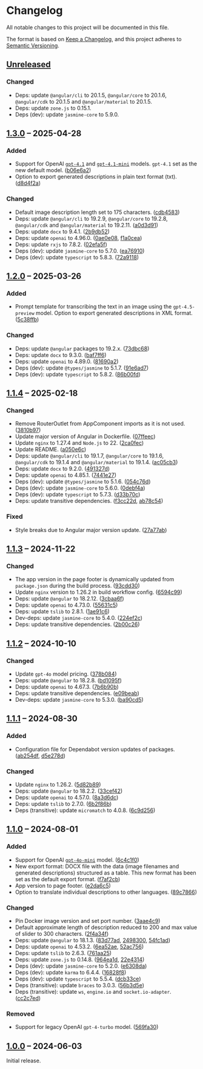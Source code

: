 # Changelog

All notable changes to this project will be documented in this file.

The format is based on [Keep a Changelog](https://keepachangelog.com/), and this project adheres to [Semantic Versioning](https://semver.org/spec/v2.0.0.html).



## [Unreleased]

### Changed

- Deps: update `@angular/cli` to 20.1.5, `@angular/core` to 20.1.6, `@angular/cdk` to 20.1.5 and `@angular/material` to 20.1.5.
- Deps: update `zone.js` to 0.15.1.
- Deps (dev): update `jasmine-core` to 5.9.0.



## [1.3.0] – 2025-04-28

### Added

- Support for OpenAI [`gpt-4.1`](https://platform.openai.com/docs/models/gpt-4.1) and [`gpt-4.1-mini`](https://platform.openai.com/docs/models/gpt-4.1-mini) models. `gpt-4.1` set as the new default model. ([b06e6a2](https://github.com/slsfi/abbi-ng-ai-image-descriptor/commit/b06e6a2f01a0301744131917fdc40399efbec8e6))
- Option to export generated descriptions in plain text format (txt). ([d8d4f2a](https://github.com/slsfi/abbi-ng-ai-image-descriptor/commit/d8d4f2a05af41b7c0b33d0bd5ed3735d5dc7651f))

### Changed

- Default image description length set to 175 characters. ([cdb4583](https://github.com/slsfi/abbi-ng-ai-image-descriptor/commit/cdb458325136f207c46b1dbfa67632f19dcf4f19))
- Deps: update `@angular/cli` to 19.2.9, `@angular/core` to 19.2.8, `@angular/cdk` and `@angular/material` to 19.2.11. ([a0d3d91](https://github.com/slsfi/abbi-ng-ai-image-descriptor/commit/a0d3d9156ff81e5452daa9e7d7af1798ab618986))
- Deps: update `docx` to 9.4.1. ([2b9db52](https://github.com/slsfi/abbi-ng-ai-image-descriptor/commit/2b9db5296b5335d1a2c74a5f1d4c9d9175bd2564))
- Deps: update `openai` to 4.96.0. ([0ae0e08](https://github.com/slsfi/abbi-ng-ai-image-descriptor/commit/0ae0e083342dec150131150848c9a1572feab882), [f1a0cea](https://github.com/slsfi/abbi-ng-ai-image-descriptor/commit/f1a0cead0db9987b948e23ad9689c3550ed7b24e))
- Deps: update `rxjs` to 7.8.2. ([02efa5f](https://github.com/slsfi/abbi-ng-ai-image-descriptor/commit/02efa5f28e0278e0a453cc08415e4f9ff27289a9))
- Deps (dev): update `jasmine-core` to 5.7.0. ([ea76910](https://github.com/slsfi/abbi-ng-ai-image-descriptor/commit/ea7691066bf0cdfb770b60ab8771d65f60bae35a))
- Deps (dev): update `typescript` to 5.8.3. ([72a9118](https://github.com/slsfi/abbi-ng-ai-image-descriptor/commit/72a911831c3b10f435aaa2069d0d05d41f4f1fa8))



## [1.2.0] – 2025-03-26

### Added

- Prompt template for transcribing the text in an image using the `gpt-4.5-preview` model. Option to export generated descriptions in XML format. ([5c38ffb](https://github.com/slsfi/abbi-ng-ai-image-descriptor/commit/5c38ffbdbab8a0bc3e4a3d724004aee05f43d15b))

### Changed

- Deps: update `@angular` packages to 19.2.x. ([73dbc68](https://github.com/slsfi/abbi-ng-ai-image-descriptor/commit/73dbc687ef2004a28fe6979a61e0c5cd590ff93e))
- Deps: update `docx` to 9.3.0. ([baf7ff6](https://github.com/slsfi/abbi-ng-ai-image-descriptor/commit/baf7ff6a69472fc93acb49d4f109cb50c3a1c267))
- Deps: update `openai` to 4.89.0. ([81690a2](https://github.com/slsfi/abbi-ng-ai-image-descriptor/commit/81690a2a25784d9ebdb73418fe19f46a02409a03))
- Deps (dev): update `@types/jasmine` to 5.1.7. ([91e6ad7](https://github.com/slsfi/abbi-ng-ai-image-descriptor/commit/91e6ad7c85d5cbe88d19c8270edaa3278aa5ea55))
- Deps (dev): update `typescript` to 5.8.2. ([86b00fd](https://github.com/slsfi/abbi-ng-ai-image-descriptor/commit/86b00fdc104412d593df3625119d17a8cd9861eb))



## [1.1.4] – 2025-02-18

### Changed

- Remove RouterOutlet from AppComponent imports as it is not used. ([3810b97](https://github.com/slsfi/abbi-ng-ai-image-descriptor/commit/3810b971f98cb7c41e3ff3a53b8782d9c8dadd7f))
- Update major version of Angular in Dockerfile. ([07ffeec](https://github.com/slsfi/abbi-ng-ai-image-descriptor/commit/07ffeec3202d0b46b4b94b5b5bf520d3cafd71af))
- Update `nginx` to 1.27.4 and `Node.js` to 22. ([2ca0fec](https://github.com/slsfi/abbi-ng-ai-image-descriptor/commit/2ca0fec36a704f0a141b213a99ed1dfc49dc8694))
- Update README. ([a050e6c](https://github.com/slsfi/abbi-ng-ai-image-descriptor/commit/a050e6cab7d59a9b3ef58170723992c931a7340c))
- Deps: update `@angular/cli` to 19.1.7, `@angular/core` to 19.1.6, `@angular/cdk` to 19.1.4 and `@angular/material` to 19.1.4. ([ac05cb3](https://github.com/slsfi/abbi-ng-ai-image-descriptor/commit/ac05cb3c63c3143795a3109186408533b106b010))
- Deps: update `docx` to 9.2.0. ([491327d](https://github.com/slsfi/abbi-ng-ai-image-descriptor/commit/491327db682419247c3ef5c2290772108c99e937))
- Deps: update `openai` to 4.85.1. ([7441e27](https://github.com/slsfi/abbi-ng-ai-image-descriptor/commit/7441e271461cc2313e3c8baf3ca20e137c01a5b0))
- Deps (dev): update `@types/jasmine` to 5.1.6. ([054c76d](https://github.com/slsfi/abbi-ng-ai-image-descriptor/commit/054c76dee7d4216dba616cc35e56fbac740d1624))
- Deps (dev): update `jasmine-core` to 5.6.0. ([0debf4a](https://github.com/slsfi/abbi-ng-ai-image-descriptor/commit/0debf4a5ebfd3f1df6e3778debd4b6d0be25fc0f))
- Deps (dev): update `typescript` to 5.7.3. ([d33b70c](https://github.com/slsfi/abbi-ng-ai-image-descriptor/commit/d33b70ce566b5bfede0360df3ef5727f5cfac21c))
- Deps: update transitive dependencies. ([f3cc22d](https://github.com/slsfi/abbi-ng-ai-image-descriptor/commit/f3cc22da1b71fed4ba62054753c22a022560b236), [ab78c54](https://github.com/slsfi/abbi-ng-ai-image-descriptor/commit/ab78c54c5c9636f72c203dd406e378dd69dc0811))

### Fixed

- Style breaks due to Angular major version update. ([27a77ab](https://github.com/slsfi/abbi-ng-ai-image-descriptor/commit/27a77ab2ef3c83ddaf33898ceba724ea84a93ccf))



## [1.1.3] – 2024-11-22

### Changed

- The app version in the page footer is dynamically updated from `package.json` during the build process. ([93cdd30](https://github.com/slsfi/abbi-ng-ai-image-descriptor/commit/93cdd30258c0c411f240107d630576716bd211d2))
- Update `nginx` version to 1.26.2 in build workflow config. ([6594c99](https://github.com/slsfi/abbi-ng-ai-image-descriptor/commit/6594c9938b82636532ebf7f88a7f59dfdae78f39))
- Deps: update `@angular` to 18.2.12. ([3cbaa6f](https://github.com/slsfi/abbi-ng-ai-image-descriptor/commit/3cbaa6f94619147b6f9f9306a41543da39c7016e))
- Deps: update `openai` to 4.73.0. ([55631c5](https://github.com/slsfi/abbi-ng-ai-image-descriptor/commit/55631c56ef30ee6a516b07e1c71d0768d3777247))
- Deps: update `tslib` to 2.8.1. ([1ae91c6](https://github.com/slsfi/abbi-ng-ai-image-descriptor/commit/1ae91c64e48251b80d09c2a6c2194adb68d9f708))
- Dev-deps: update `jasmine-core` to 5.4.0. ([224ef2c](https://github.com/slsfi/abbi-ng-ai-image-descriptor/commit/224ef2cafa37e71a576c333ea51e702c4a5253aa))
- Deps: update transitive dependencies. ([2b00c26](https://github.com/slsfi/abbi-ng-ai-image-descriptor/commit/2b00c26b358ba53f503f853fafd2183026838884))



## [1.1.2] – 2024-10-10

### Changed

- Update `gpt-4o` model pricing. ([378b084](https://github.com/slsfi/abbi-ng-ai-image-descriptor/commit/378b0840783627ad1f604c23644658e5ddd36663))
- Deps: update `@angular` to 18.2.8. ([bd1095f](https://github.com/slsfi/abbi-ng-ai-image-descriptor/commit/bd1095fa4e537ca1f54cad83da537f4029b61081))
- Deps: update `openai` to 4.67.3. ([7b6b90b](https://github.com/slsfi/abbi-ng-ai-image-descriptor/commit/7b6b90b13b6e2b953878d54dc35c9e4687a95f60))
- Deps: update transitive dependencies. ([e09beab](https://github.com/slsfi/abbi-ng-ai-image-descriptor/commit/e09beab159251ebb01e497a45dceb60aa330be4f))
- Dev-deps: update `jasmine-core` to 5.3.0. ([ba90cd5](https://github.com/slsfi/abbi-ng-ai-image-descriptor/commit/ba90cd5c65f6230dfb997b064e26631f761c5bf6))



## [1.1.1] – 2024-08-30

### Added

- Configuration file for Dependabot version updates of packages. ([ab254df](https://github.com/slsfi/abbi-ng-ai-image-descriptor/commit/ab254dff55c162b3484ce0ae080fdc20331fbd63), [d5e278d](https://github.com/slsfi/abbi-ng-ai-image-descriptor/commit/d5e278dca87e15fe1d65be24526dd0ae096cd121))

### Changed

- Update `nginx` to 1.26.2. ([5d82b89](https://github.com/slsfi/abbi-ng-ai-image-descriptor/commit/5d82b89a0cc16c3c0c9f1df4b1023788d5a011c2))
- Deps: update `@angular` to 18.2.2. ([33cef42](https://github.com/slsfi/abbi-ng-ai-image-descriptor/commit/33cef42070c686d585cf304b5bbf156953cc709c))
- Deps: update `openai` to 4.57.0. ([8a3d6dc](https://github.com/slsfi/abbi-ng-ai-image-descriptor/commit/8a3d6dce630e914900d88bb946b01c9d82dbe0aa))
- Deps: update `tslib` to 2.7.0. ([6b2f86b](https://github.com/slsfi/abbi-ng-ai-image-descriptor/commit/6b2f86b064b15ba7a23b4e30a6e0768e3d23b371))
- Deps (transitive): update `micromatch` to 4.0.8. ([6c9d256](https://github.com/slsfi/abbi-ng-ai-image-descriptor/commit/6c9d2560e188d9aa67f0dc9a87b6383a536e20fd))



## [1.1.0] – 2024-08-01

### Added

- Support for OpenAI [`gpt-4o-mini`](https://platform.openai.com/docs/models/gpt-4o-mini) model. ([6c4c1f0](https://github.com/slsfi/abbi-ng-ai-image-descriptor/commit/6c4c1f0478c018808e21abcbf633f222e40b68f4))
- New export format: DOCX file with the data (image filenames and generated descriptions) structured as a table. This new format has been set as the default export format. ([f7af2cb](https://github.com/slsfi/abbi-ng-ai-image-descriptor/commit/f7af2cb5ac78705cd4acba27e06316de3e27fe4a))
- App version to page footer. ([e2da6c5](https://github.com/slsfi/abbi-ng-ai-image-descriptor/commit/e2da6c5381207bbf0d859fc09315aa5c8d9ac398))
- Option to translate individual descriptions to other languages. ([89c7866](https://github.com/slsfi/abbi-ng-ai-image-descriptor/commit/89c7866c52ad9e557d94c1e56d2dbd36a8b1f49d))

### Changed

- Pin Docker image version and set port number. ([3aae4c9](https://github.com/slsfi/abbi-ng-ai-image-descriptor/commit/3aae4c94f79a6fd48f33684b38d90e0889bc99d0))
- Default approximate length of description reduced to 200 and max value of slider to 300 characters. ([2f4a34f](https://github.com/slsfi/abbi-ng-ai-image-descriptor/commit/2f4a34f6183142909287131c7e9fd77db402e69f))
- Deps: update `@angular` to 18.1.3. ([83d77ad](https://github.com/slsfi/abbi-ng-ai-image-descriptor/commit/83d77adfe46bcaa233f34d75dc0369b553737148), [2498300](https://github.com/slsfi/abbi-ng-ai-image-descriptor/commit/2498300655d458e7ee429adfa9d24d8379dcadc6), [54fc1ad](https://github.com/slsfi/abbi-ng-ai-image-descriptor/commit/54fc1ad63d0f6c1b2a9fb109aa3010888940f551))
- Deps: update `openai` to 4.53.2. ([6ea52ae](https://github.com/slsfi/abbi-ng-ai-image-descriptor/commit/6ea52ae4605f24b0391ba009f052dc7add5cba84), [52ac756](https://github.com/slsfi/abbi-ng-ai-image-descriptor/commit/52ac75643437a070074d7f2b7fab6ff7d759c121))
- Deps: update `tslib` to 2.6.3. ([761aa25](https://github.com/slsfi/abbi-ng-ai-image-descriptor/commit/761aa252bab2e6e1952ba6ae3c1b99585871d213))
- Deps: update `zone.js` to 0.14.8. ([964ea1d](https://github.com/slsfi/abbi-ng-ai-image-descriptor/commit/964ea1d61c6f39eec6257e8aa3b014b277d07dc5), [22e4314](https://github.com/slsfi/abbi-ng-ai-image-descriptor/commit/22e4314321d666d07a61403974dfa34da2316515))
- Deps (dev): update `jasmine-core` to 5.2.0. ([e6308da](https://github.com/slsfi/abbi-ng-ai-image-descriptor/commit/e6308da4cea5ce490f5b3062876177282a9607ad))
- Deps (dev): update `karma` to 6.4.4. ([16828f8](https://github.com/slsfi/abbi-ng-ai-image-descriptor/commit/16828f87fd853790e4dbb0d0eacad07359aa3b42))
- Deps (dev): update `typescript` to 5.5.4. ([dcb33ce](https://github.com/slsfi/abbi-ng-ai-image-descriptor/commit/dcb33cef8961e386851b3029093a01bf49565e1f))
- Deps (transitive): update `braces` to 3.0.3. ([56b3d5e](https://github.com/slsfi/abbi-ng-ai-image-descriptor/commit/56b3d5e7f1832711ab9c28954867def5f1855e86))
- Deps (transitive): update `ws`, `engine.io` and `socket.io-adapter`. ([cc2c7ed](https://github.com/slsfi/abbi-ng-ai-image-descriptor/commit/cc2c7edacf89058e30255e19376d4695deb84ab9))

### Removed

- Support for legacy OpenAI `gpt-4-turbo` model. ([569fa30](https://github.com/slsfi/abbi-ng-ai-image-descriptor/commit/569fa3053630052f94269dc25285478ec8b64d85))



## [1.0.0] – 2024-06-03

Initial release.



[unreleased]: https://github.com/slsfi/abbi-ng-ai-image-descriptor/compare/1.3.0...HEAD
[1.3.0]: https://github.com/slsfi/abbi-ng-ai-image-descriptor/compare/1.2.0...1.3.0
[1.2.0]: https://github.com/slsfi/abbi-ng-ai-image-descriptor/compare/1.1.4...1.2.0
[1.1.4]: https://github.com/slsfi/abbi-ng-ai-image-descriptor/compare/1.1.3...1.1.4
[1.1.3]: https://github.com/slsfi/abbi-ng-ai-image-descriptor/compare/1.1.2...1.1.3
[1.1.2]: https://github.com/slsfi/abbi-ng-ai-image-descriptor/compare/1.1.1...1.1.2
[1.1.1]: https://github.com/slsfi/abbi-ng-ai-image-descriptor/compare/1.1.0...1.1.1
[1.1.0]: https://github.com/slsfi/abbi-ng-ai-image-descriptor/compare/1.0.0...1.1.0
[1.0.0]: https://github.com/slsfi/abbi-ng-ai-image-descriptor/releases/tag/1.0.0
